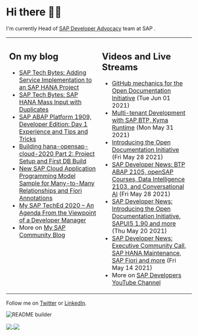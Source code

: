 
# Hi there 👋🏼

I'm currently Head of [SAP Developer Advocacy](https://developers.sap.com/) team at SAP .

<table><tr><td valign="top" width="50%">
 
## On my blog
- [SAP Tech Bytes: Adding Service Implementation to an SAP HANA Project](https://blogs.sap.com/?p=1332159) 
- [SAP Tech Bytes: SAP HANA Mass Input with Duplicates](https://blogs.sap.com/?p=1300544) 
- [SAP ABAP Platform 1909, Developer Edition: Day 1 Experience and Tips and Tricks](https://blogs.sap.com/?p=1278655) 
- [Building hana-opensap-cloud-2020 Part 2: Project Setup and First DB Build](https://blogs.sap.com/?p=1258763) 
- [New SAP Cloud Application Programming Model Sample for Many-to-Many Relationships and Fiori Annotations](https://blogs.sap.com/?p=1244336) 
- [My SAP TechEd 2020 – An Agenda From the Viewpoint of a Developer Manager](https://blogs.sap.com/2020/11/13/my-sap-teched-2020-an-agenda-from-the-viewpoint-of-a-developer-manager/) 
- More on [My SAP Community Blog](https://people.sap.com/thomas.jung#content:blogposts)
</td>
  
<td valign="top" width="50%">
  
## Videos and Live Streams
- [GitHub mechanics for the Open Documentation Initiative](https://www.youtube.com/watch?v=2INqXNYLA0w) (Tue Jun 01 2021)
- [Multi-tenant Development with SAP BTP, Kyma Runtime](https://www.youtube.com/watch?v=hnD7Lr_2464) (Mon May 31 2021)
- [Introducing the Open Documentation Initiative](https://www.youtube.com/watch?v=x7dbOpsquSg) (Fri May 28 2021)
- [SAP Developer News: BTP ABAP 2105, openSAP Courses, Data Intelligence 2103, and Conversational AI](https://www.youtube.com/watch?v=cr246fXW25I) (Fri May 28 2021)
- [SAP Developer News: Introducing the Open Documentation Initiative, SAPUI5 1.90 and more](https://www.youtube.com/watch?v=hQVum_-uvjM) (Thu May 20 2021)
- [SAP Developer News: Executive Community Call, SAP HANA Maintenance, SAP Fiori and more](https://www.youtube.com/watch?v=YfxYgVePYgk) (Fri May 14 2021)
- More on [SAP Developers YouTube Channel](https://www.youtube.com/channel/UCNfmelKDrvRmjYwSi9yvrMg)
</td></tr></table>

Follow me on [Twitter](https://twitter.com/thomas_jung) or [LinkedIn](https://www.linkedin.com/in/thomasjungsap/).

![README builder](https://github.com/jung-thomas/jung-thomas/workflows/README%20builder/badge.svg)

<a href="https://github.com/anuraghazra/github-readme-stats">
  <img align="center" src="https://github-readme-stats.vercel.app/api?username=jung-thomas&count_private=true&show_icons=true&theme=dark" />
</a>
<a href="https://github.com/anuraghazra/github-readme-stats">
  <img align="center" src="https://github-readme-stats.vercel.app/api/top-langs/?username=jung-thomas&show_icons=true&theme=dark" />
</a>

